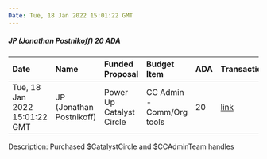 ```yaml
---
Date: Tue, 18 Jan 2022 15:01:22 GMT
---
```


##### JP (Jonathan Postnikoff) 20 ADA

| Date      | Name | Funded Proposal | Budget Item | ADA | Transaction|
| :---        | :---  | :--- | :--- | :--- | :--- |
| Tue, 18 Jan 2022 15:01:22 GMT | JP (Jonathan Postnikoff) | Power Up Catalyst Circle | CC Admin - Comm/Org tools | 20 | [link](https://cardanoscan.io/transaction/a35f9ea3fffc972122e12935aa8e0c058b6e1c12a10e2a7f6a43f70c945ffda3)|

Description: Purchased $CatalystCircle and $CCAdminTeam handles
